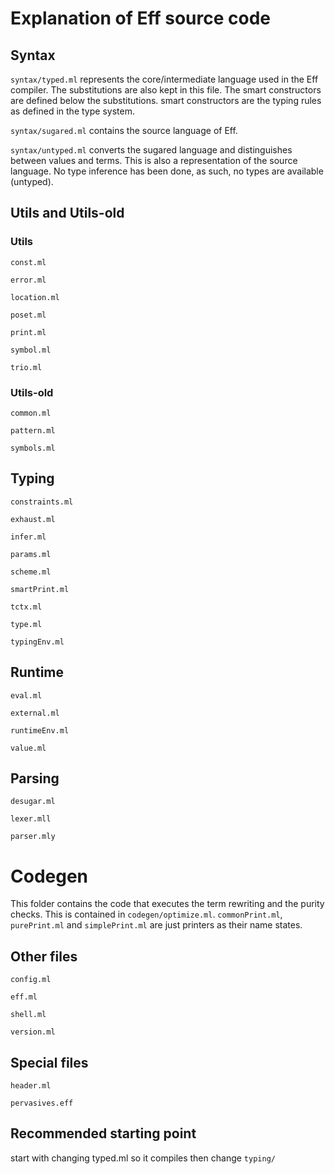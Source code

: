# Explanation of Eff source code

## Syntax
`syntax/typed.ml` represents the core/intermediate language used in the Eff compiler. The substitutions are also kept in this file. The smart constructors are defined below the substitutions. smart constructors are the typing rules as defined in the type system.

`syntax/sugared.ml` contains the source language of Eff.

`syntax/untyped.ml` converts the sugared language and distinguishes between values and terms. This is also a representation of the source language. No type inference has been done, as such, no types are available (untyped).

## Utils and Utils-old
### Utils
`const.ml`

`error.ml`

`location.ml`

`poset.ml`

`print.ml`

`symbol.ml`

`trio.ml`

### Utils-old
`common.ml`

`pattern.ml`

`symbols.ml`

## Typing
`constraints.ml`

`exhaust.ml`

`infer.ml`

`params.ml`

`scheme.ml`

`smartPrint.ml`

`tctx.ml`

`type.ml`

`typingEnv.ml`

## Runtime
`eval.ml`

`external.ml`

`runtimeEnv.ml`

`value.ml`

## Parsing
`desugar.ml`

`lexer.mll`

`parser.mly`

# Codegen
This folder contains the code that executes the term rewriting and the purity checks. This is contained in `codegen/optimize.ml`. `commonPrint.ml`, `purePrint.ml` and `simplePrint.ml` are just printers as their name states.

## Other files
`config.ml`

`eff.ml`

`shell.ml`

`version.ml`

## Special files
`header.ml`

`pervasives.eff`

## Recommended starting point
start with changing typed.ml so it compiles
then change `typing/`
